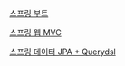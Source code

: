 [스프링 부트](./spring-boot/README.md)

[스프링 웹 MVC](./spring-web/README.md)

[스프링 데이터 JPA + Querydsl](./spring-data/jpa+querydsl/README.md)